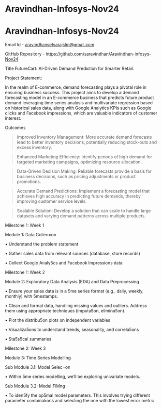 ﻿# Aravindhan-Infosys-Nov24
# Aravindhan-Infosys-Nov24

Email Id - aravindhanselvarajslm@gmail.com


GitHub Repository - https://github.com/saravindhan/Aravindhan-Infosys-Nov24


Title
FutureCart: AI-Driven Demand Prediction for Smarter Retail.

Project Statement:

In the realm of E-commerce, demand forecasting plays a pivotal role in ensuring business success. This project aims to develop a demand forecasting model in an E-commerce business that predicts future product demand leveraging time series analysis and multivariate regression based on historical sales data, along with Google Analytics KPIs such as Google clicks and Facebook impressions, which are valuable indicators of customer interest.

Outcomes

>Improved Inventory Management: More accurate demand forecasts lead to better inventory decisions, potentially reducing stock-outs and excess inventory.

>Enhanced Marketing Efficiency: Identify periods of high demand for targeted marketing campaigns, optimizing resource allocation.

>Data-Driven Decision Making: Reliable forecasts provide a basis for business decisions, such as pricing adjustments or product promotions.

>Accurate Demand Predictions: Implement a forecasting model that achieves high accuracy in predicting future demands, thereby improving customer service levels.

>Scalable Solution: Develop a solution that can scale to handle large datasets and varying demand patterns across multiple products.

Milestone 1: Week 1

Module 1: Data Collec=on

• Understand the problem statement

• Gather sales data from relevant sources (database, store records) 

• Collect Google Analy5cs and Facebook Impressions data 

Milestone 1: Week 2 

Module 2: Exploratory Data Analysis (EDA) and Data Preprocessing 

• Ensure your sales data is in a 5me series format (e.g., daily, weekly, monthly) with 
5mestamps. 

• Clean and format data, handling missing values and outliers. Address them using 
appropriate techniques (imputa5on, elimina5on). 

• Plot the distribu5on plots on independent variables 

• Visualiza5ons to understand trends, seasonality, and correla5ons 

• Sta5s5cal summaries 

Milestone 2: Week 3 

Module 3: Time Series Modelling 

Sub Module 3.1: Model Selec=on

• Within 5me series modelling, we’ll be exploring univariate models. 

Sub Module 3.2: Model FiMng 

• To iden5fy the op5mal model parameters. This involves trying different parameter 
combina5ons and selec5ng the one with the lowest error metric


